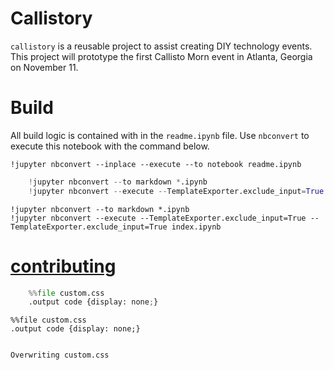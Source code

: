 
# Callistory

`callistory` is a reusable project to assist creating DIY technology events.  This project will prototype the first Callisto Morn event in Atlanta, Georgia on November 11.

# Build

All build logic is contained with in the `readme.ipynb` file.  Use `nbconvert` to execute this notebook with the command below.

    !jupyter nbconvert --inplace --execute --to notebook readme.ipynb


```python
    !jupyter nbconvert --to markdown *.ipynb
    !jupyter nbconvert --execute --TemplateExporter.exclude_input=True --TemplateExporter.exclude_input=True index.ipynb 
```


    !jupyter nbconvert --to markdown *.ipynb
    !jupyter nbconvert --execute --TemplateExporter.exclude_input=True --TemplateExporter.exclude_input=True index.ipynb 


# [contributing](contributing.ipynb)


```python
    %%file custom.css
    .output code {display: none;}
```


    %%file custom.css
    .output code {display: none;}


    Overwriting custom.css

